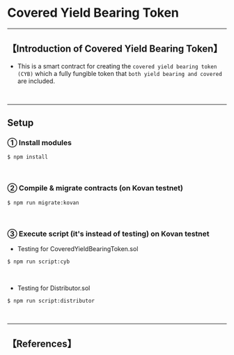 # Covered Yield Bearing Token

***
## 【Introduction of Covered Yield Bearing Token】
- This is a smart contract for creating the `covered yield bearing token (CYB)` which a fully fungible token that `both yield bearing and covered` are included.

&nbsp;

***

## Setup
### ① Install modules
```
$ npm install
```

<br>

### ② Compile & migrate contracts (on Kovan testnet)
```
$ npm run migrate:kovan
```

<br>

### ③ Execute script (it's instead of testing) on Kovan testnet
- Testing for CoveredYieldBearingToken.sol
```
$ npm run script:cyb
```

&nbsp;

- Testing for Distributor.sol
```
$ npm run script:distributor
```

&nbsp;

***

## 【References】
